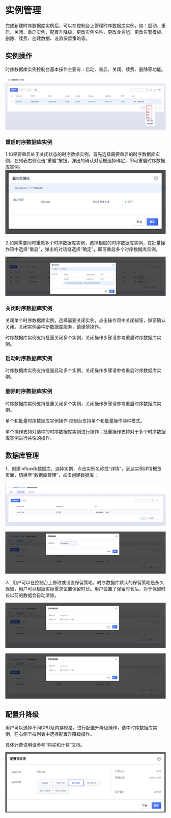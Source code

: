 # 实例管理

完成新建时序数据库实例后，可以在控制台上管理时序数据库实例，如：启动、重启、关闭、重启实例，配置升降级、更改实例名称、更改业务组、更改告警模板、删除、续费、创建数据、设置保留策略等。

## 实例操作
时序数据库实例控制台基本操作主要有：启动、重启、关闭、续费、删除等功能。

![image](/images/influxdb001.png)

### 重启时序数据库实例
1.如果要重启处于关闭状态的时序数据实例，首先选择需要重启的时序数据库实例，在列表右侧点击“重启”按钮，弹出的确认对话框选择确定，即可重启时序数据库实例。
![image](/images/influxdb002.png)

2.如果需要同时重启多个时序数据库实例，选择相应的时序数据库实例，在批量操作项中选择“重启”，弹出的对话框选择“确定”，即可重启多个时序数据库实例。

![image](/images/influxdb009.png)

### 关闭时序数据库实例

关闭单个时序数据库实例，选择需要关闭实例，点击操作项中关闭按钮，弹窗确认关闭。关闭实例会中断数据库服务，请谨慎操作。

时序数据库实例支持批量关闭多个实例，关闭操作步骤请参考重启时序数据库实例。

### 启动时序数据库实例
时序数据库实例支持批量启动多个实例，关闭操作步骤请参考重启时序数据库实例。

### 删除时序数据库实例
时序数据库实例支持批量关闭多个实例，关闭操作步骤请参考重启时序数据库实例。

单个和批量时序数据库实例操作
控制台支持单个和批量操作两种模式。

单个操作支持对选中的时序数据库实例进行操作；批量操作支持对于多个时序数据库实例进行共性的操作。

## 数据库管理

1、创建influxdb数据库，选择实例，点击实例名称或“详情”，到达实例详情概览页面，切换至“数据库管理”，点击创建数据库：

![image](/images/influxdb004.png)

![image](/images/influxdb005.png)

2、用户可以在控制台上修改或设置保留策略，时序数据库默认的保留策略是永久保留，用户可以根据实际需求设置保留时长。用户设置了保留时长后，对于保留时长以前的数据会自动清除。

![image](/images/influxdb006.png)

![image](/images/influxdb006.png)

## 配置升降级

用户可以选择不同CPU及内存规格，进行配置升降级操作，选中时序数据库实例，在右侧下拉列表中选择配置升降级操作。

具体计费说明请参考“购买和计费”文档。

![image](/images/influxdb003.png)
